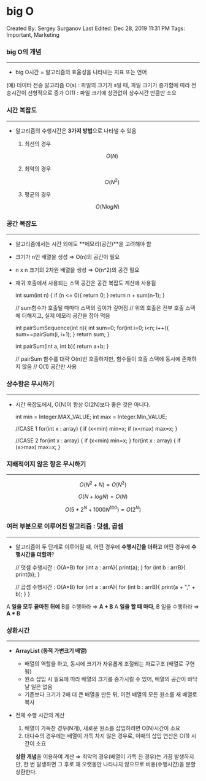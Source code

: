 # big O

Created By: Sergey Surganov
Last Edited: Dec 28, 2019 11:31 PM
Tags: Important, Marketing

### big O의 개념

---

- big O시간 = 알고리즘의 효율성을 나타내는 지표 또는 언어

(예) 데이터 전송 알고리즘
O(s) : 파일의 크기가 s일 때, 파일 크기가 증가함에 따라 전송시간이 선형적으로 증가
O(1) : 파일 크기에 상관없이 상수시간 만큼만 소요

### 시간 복잡도

---

- 알고리즘의 수행시간은 **3가지 방법**으로 나타낼 수 있음
    1. 최선의 경우 

        $$O(N)$$

    2. 최악의 경우

        $$O(N^2)$$

    3. 평균의 경우

    $$O(NlogN)$$

### 공간 복잡도

---

- 알고리즘에서는 시간 외에도 **메모리(공간)**을 고려해야 함

- 크기가 n인 배열을 생성 ⇒ O(n)의 공간이 필요
- n x n 크기의 2차원 배열을 생성 ⇒ O(n^2)의 공간 필요

- 재귀 호출에서 사용되는 스택 공간은 공간 복잡도 계산에 사용됨

    int sum(int n) {
    	if (n <= 0){
    		return 0;
    	}
    	return n + sum(n-1);
    }
    
    // sum함수가 호출될 때마다 스택의 깊이가 깊어짐
    // 위의 호출은 전부 호출 스택에 더해지고, 실제 메모리 공간을 잡아 먹음

    int pairSumSequence(int n){
    	int sum=0;
    	for(int i=0; i<n; i++){
    		sum+=pairSum(i, i+1);
    	}
    	return sum;
    }
    
    int pairSum(int a, int b){
    	return a+b;
    }
    
    // pairSum 함수를 대략 O(n)번 호출하지만, 함수들이 호출 스택에 동시에 존재하지 않음
    // O(1) 공간만 사용

### 상수항은 무시하기

---

- 시간 복잡도에서, O(N)이 항상 O(2N)보다 좋은 것은 아니다.

    int min = Integer.MAX_VALUE;
    int max = Integer.Min_VALUE;
    
    //CASE 1
    for(int x : array) {
    	if (x<min) min=x;
    	if (x<max) max=x;
    }
    
    //CASE 2
    for(int x : array) {
    	if (x<min) min=x;
    }
    for(int x : array) {
    	if (x>max) max=x;
    }

### 지배적이지 않은 항은 무시하기

---

$$O(N^2+N) = O(N^2)$$

$$O(N+logN) = O(N)$$

$$O(5*2^N+1000N^100) = O(2^N)$$

### 여러 부분으로 이루어진 알고리즘 : 덧셈, 곱셈

---

- 알고리즘이 두 단계로 이루어질 때, 어떤 경우에 **수행시간을 더하고** 어떤 경우에 **수행시간을 더할까**?

    // 덧셈 수행시간 : O(A+B)
    for (int a : arrA){
    	print(a);
    }
    for (int b : arrB){
    	print(b);
    }
    
    // 곱셈 수행시간 : O(A*B)
    for (int a : arrA){
    	for (int b : arrB){
    		print(a + "," + b);
    	}
    }

A **일을 모두 끝마친 뒤에** B를 수행하라 ⇒ **A + B**
A **일을 할 때 마다**, B 일을 수행하라 ⇒ **A * B**

### 상환시간

---

- **ArrayList (동적 가변크기 배열)**
    - 배열의 역할을 하고, 동시에 크기가 자유롭게 조절되는 자료구조 (배열로 구현됨)
    - 원소 삽입 시 필요에 따라 배열의 크기를 증가시킬 수 있어, 배열의 공간이 바닥날 일은 없음
    - 기존보다 크기가 2배 더 큰 배열을 만든 뒤, 이전 배열의 모든 원소를 새 배열로 복사
- 전체 수행 시간의 계산
    1. 배열이 가득찬 경우(N개), 새로운 원소를 삽입하려면 O(N)시간이 소요
    2. 대다수의 경우에는 배열이 가득 차지 않은 경우로, 이때의 삽입 연산은 O(1) 시간이 소요

    **상환 개념**을 이용하여 계산
    ⇒ 최악의 경우(배열이 가득 찬 경우)는 가끔 발생하지만, 한 번 발생하면 그 후로 꽤 오랫동안 나타나지 않으므로 비용(수행시간)을 분할 상환한다.